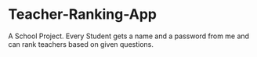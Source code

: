# Teacher-Ranking-App
A School Project. Every Student gets a name and a password from me and can rank teachers based on given questions.
